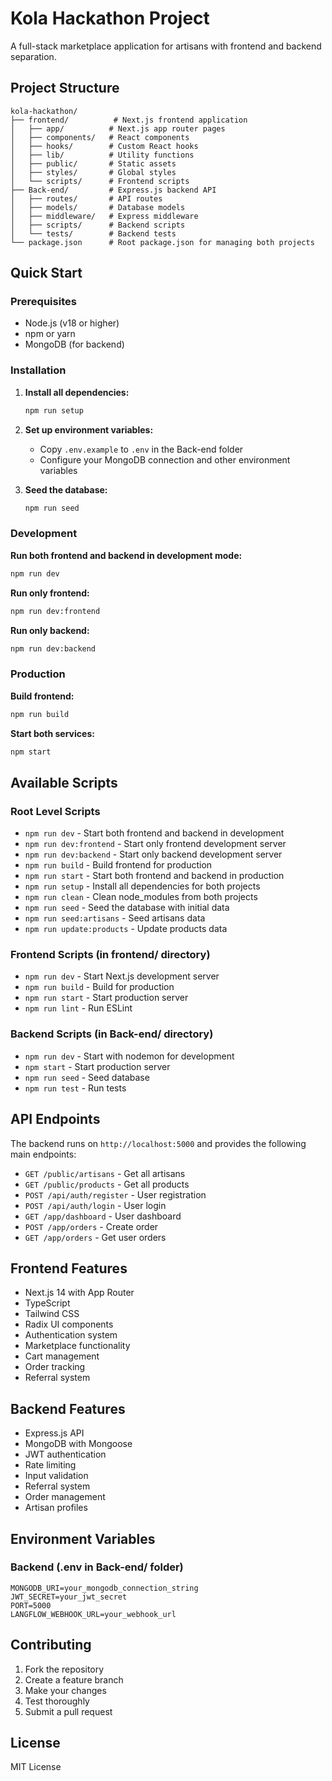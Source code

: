 # Kola Hackathon Project

A full-stack marketplace application for artisans with frontend and backend separation.

## Project Structure

```
kola-hackathon/
├── frontend/          # Next.js frontend application
│   ├── app/          # Next.js app router pages
│   ├── components/   # React components
│   ├── hooks/        # Custom React hooks
│   ├── lib/          # Utility functions
│   ├── public/       # Static assets
│   ├── styles/       # Global styles
│   └── scripts/      # Frontend scripts
├── Back-end/         # Express.js backend API
│   ├── routes/       # API routes
│   ├── models/       # Database models
│   ├── middleware/   # Express middleware
│   ├── scripts/      # Backend scripts
│   └── tests/        # Backend tests
└── package.json      # Root package.json for managing both projects
```

## Quick Start

### Prerequisites
- Node.js (v18 or higher)
- npm or yarn
- MongoDB (for backend)

### Installation

1. **Install all dependencies:**
   ```bash
   npm run setup
   ```

2. **Set up environment variables:**
   - Copy `.env.example` to `.env` in the Back-end folder
   - Configure your MongoDB connection and other environment variables

3. **Seed the database:**
   ```bash
   npm run seed
   ```

### Development

**Run both frontend and backend in development mode:**
```bash
npm run dev
```

**Run only frontend:**
```bash
npm run dev:frontend
```

**Run only backend:**
```bash
npm run dev:backend
```

### Production

**Build frontend:**
```bash
npm run build
```

**Start both services:**
```bash
npm start
```

## Available Scripts

### Root Level Scripts
- `npm run dev` - Start both frontend and backend in development
- `npm run dev:frontend` - Start only frontend development server
- `npm run dev:backend` - Start only backend development server
- `npm run build` - Build frontend for production
- `npm run start` - Start both frontend and backend in production
- `npm run setup` - Install all dependencies for both projects
- `npm run clean` - Clean node_modules from both projects
- `npm run seed` - Seed the database with initial data
- `npm run seed:artisans` - Seed artisans data
- `npm run update:products` - Update products data

### Frontend Scripts (in frontend/ directory)
- `npm run dev` - Start Next.js development server
- `npm run build` - Build for production
- `npm run start` - Start production server
- `npm run lint` - Run ESLint

### Backend Scripts (in Back-end/ directory)
- `npm run dev` - Start with nodemon for development
- `npm start` - Start production server
- `npm run seed` - Seed database
- `npm run test` - Run tests

## API Endpoints

The backend runs on `http://localhost:5000` and provides the following main endpoints:

- `GET /public/artisans` - Get all artisans
- `GET /public/products` - Get all products
- `POST /api/auth/register` - User registration
- `POST /api/auth/login` - User login
- `GET /app/dashboard` - User dashboard
- `POST /app/orders` - Create order
- `GET /app/orders` - Get user orders

## Frontend Features

- Next.js 14 with App Router
- TypeScript
- Tailwind CSS
- Radix UI components
- Authentication system
- Marketplace functionality
- Cart management
- Order tracking
- Referral system

## Backend Features

- Express.js API
- MongoDB with Mongoose
- JWT authentication
- Rate limiting
- Input validation
- Referral system
- Order management
- Artisan profiles

## Environment Variables

### Backend (.env in Back-end/ folder)
```
MONGODB_URI=your_mongodb_connection_string
JWT_SECRET=your_jwt_secret
PORT=5000
LANGFLOW_WEBHOOK_URL=your_webhook_url
```

## Contributing

1. Fork the repository
2. Create a feature branch
3. Make your changes
4. Test thoroughly
5. Submit a pull request

## License

MIT License
